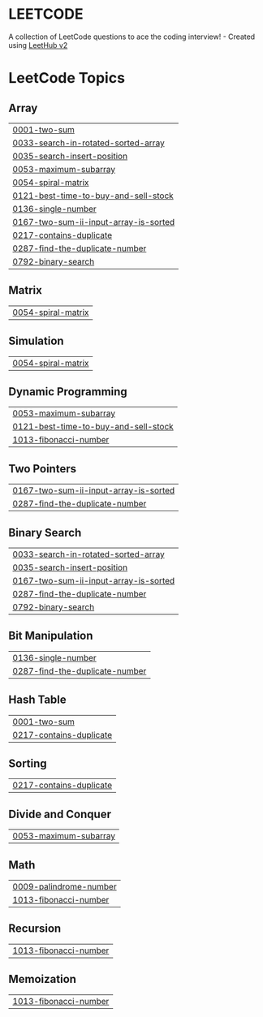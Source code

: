 # LEETCODE
A collection of LeetCode questions to ace the coding interview! - Created using [LeetHub v2](https://github.com/arunbhardwaj/LeetHub-2.0)

<!---LeetCode Topics Start-->
# LeetCode Topics
## Array
|  |
| ------- |
| [0001-two-sum](https://github.com/PrashantPatil-2005/LEETCODE/tree/master/0001-two-sum) |
| [0033-search-in-rotated-sorted-array](https://github.com/PrashantPatil-2005/LEETCODE/tree/master/0033-search-in-rotated-sorted-array) |
| [0035-search-insert-position](https://github.com/PrashantPatil-2005/LEETCODE/tree/master/0035-search-insert-position) |
| [0053-maximum-subarray](https://github.com/PrashantPatil-2005/LEETCODE/tree/master/0053-maximum-subarray) |
| [0054-spiral-matrix](https://github.com/PrashantPatil-2005/LEETCODE/tree/master/0054-spiral-matrix) |
| [0121-best-time-to-buy-and-sell-stock](https://github.com/PrashantPatil-2005/LEETCODE/tree/master/0121-best-time-to-buy-and-sell-stock) |
| [0136-single-number](https://github.com/PrashantPatil-2005/LEETCODE/tree/master/0136-single-number) |
| [0167-two-sum-ii-input-array-is-sorted](https://github.com/PrashantPatil-2005/LEETCODE/tree/master/0167-two-sum-ii-input-array-is-sorted) |
| [0217-contains-duplicate](https://github.com/PrashantPatil-2005/LEETCODE/tree/master/0217-contains-duplicate) |
| [0287-find-the-duplicate-number](https://github.com/PrashantPatil-2005/LEETCODE/tree/master/0287-find-the-duplicate-number) |
| [0792-binary-search](https://github.com/PrashantPatil-2005/LEETCODE/tree/master/0792-binary-search) |
## Matrix
|  |
| ------- |
| [0054-spiral-matrix](https://github.com/PrashantPatil-2005/LEETCODE/tree/master/0054-spiral-matrix) |
## Simulation
|  |
| ------- |
| [0054-spiral-matrix](https://github.com/PrashantPatil-2005/LEETCODE/tree/master/0054-spiral-matrix) |
## Dynamic Programming
|  |
| ------- |
| [0053-maximum-subarray](https://github.com/PrashantPatil-2005/LEETCODE/tree/master/0053-maximum-subarray) |
| [0121-best-time-to-buy-and-sell-stock](https://github.com/PrashantPatil-2005/LEETCODE/tree/master/0121-best-time-to-buy-and-sell-stock) |
| [1013-fibonacci-number](https://github.com/PrashantPatil-2005/LEETCODE/tree/master/1013-fibonacci-number) |
## Two Pointers
|  |
| ------- |
| [0167-two-sum-ii-input-array-is-sorted](https://github.com/PrashantPatil-2005/LEETCODE/tree/master/0167-two-sum-ii-input-array-is-sorted) |
| [0287-find-the-duplicate-number](https://github.com/PrashantPatil-2005/LEETCODE/tree/master/0287-find-the-duplicate-number) |
## Binary Search
|  |
| ------- |
| [0033-search-in-rotated-sorted-array](https://github.com/PrashantPatil-2005/LEETCODE/tree/master/0033-search-in-rotated-sorted-array) |
| [0035-search-insert-position](https://github.com/PrashantPatil-2005/LEETCODE/tree/master/0035-search-insert-position) |
| [0167-two-sum-ii-input-array-is-sorted](https://github.com/PrashantPatil-2005/LEETCODE/tree/master/0167-two-sum-ii-input-array-is-sorted) |
| [0287-find-the-duplicate-number](https://github.com/PrashantPatil-2005/LEETCODE/tree/master/0287-find-the-duplicate-number) |
| [0792-binary-search](https://github.com/PrashantPatil-2005/LEETCODE/tree/master/0792-binary-search) |
## Bit Manipulation
|  |
| ------- |
| [0136-single-number](https://github.com/PrashantPatil-2005/LEETCODE/tree/master/0136-single-number) |
| [0287-find-the-duplicate-number](https://github.com/PrashantPatil-2005/LEETCODE/tree/master/0287-find-the-duplicate-number) |
## Hash Table
|  |
| ------- |
| [0001-two-sum](https://github.com/PrashantPatil-2005/LEETCODE/tree/master/0001-two-sum) |
| [0217-contains-duplicate](https://github.com/PrashantPatil-2005/LEETCODE/tree/master/0217-contains-duplicate) |
## Sorting
|  |
| ------- |
| [0217-contains-duplicate](https://github.com/PrashantPatil-2005/LEETCODE/tree/master/0217-contains-duplicate) |
## Divide and Conquer
|  |
| ------- |
| [0053-maximum-subarray](https://github.com/PrashantPatil-2005/LEETCODE/tree/master/0053-maximum-subarray) |
## Math
|  |
| ------- |
| [0009-palindrome-number](https://github.com/PrashantPatil-2005/LEETCODE/tree/master/0009-palindrome-number) |
| [1013-fibonacci-number](https://github.com/PrashantPatil-2005/LEETCODE/tree/master/1013-fibonacci-number) |
## Recursion
|  |
| ------- |
| [1013-fibonacci-number](https://github.com/PrashantPatil-2005/LEETCODE/tree/master/1013-fibonacci-number) |
## Memoization
|  |
| ------- |
| [1013-fibonacci-number](https://github.com/PrashantPatil-2005/LEETCODE/tree/master/1013-fibonacci-number) |
<!---LeetCode Topics End-->